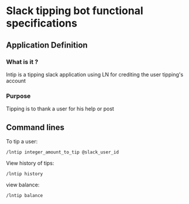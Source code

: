 # Slack tipping bot functional specifications

## Application Definition

### What is it ?

lntip is a tipping slack application using LN for crediting the user tipping's account

### Purpose

Tipping is to thank a user for his help or post


## Command lines


To tip a user:

```
/lntip integer_amount_to_tip @slack_user_id
```

View history of tips:

```
/lntip history
```

view balance:

```
/lntip balance
```


